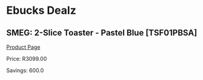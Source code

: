 
# Ebucks Dealz
## SMEG: 2-Slice Toaster - Pastel Blue [TSF01PBSA]
[Product Page](https://www.ebucks.com/web/shop/productSelected.do?prodId=286406038&catId=1196428103)

Price: R3099.00

Savings: 600.0


	